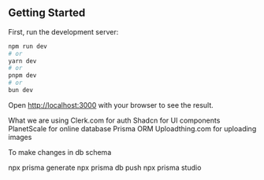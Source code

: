 ## Getting Started

First, run the development server:

```bash
npm run dev
# or
yarn dev
# or
pnpm dev
# or
bun dev
```

Open [http://localhost:3000](http://localhost:3000) with your browser to see the result.

What we are using 
Clerk.com for auth
Shadcn for UI components
PlanetScale for online database
Prisma ORM
Uploadthing.com for uploading images


To make changes in db schema

npx prisma generate 
npx prisma db push
npx prisma studio